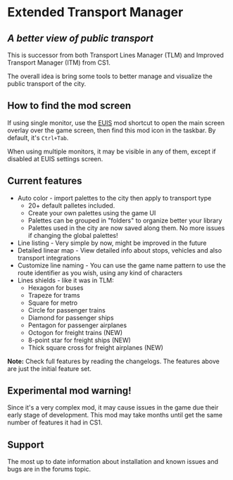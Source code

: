 # Extended Transport Manager
## _A better view of public transport_

This is successor from both Transport Lines Manager (TLM) and Improved Transport Manager (ITM) from CS1. 

The overall idea is bring some tools to better manage and visualize the public transport of the city.

## How to find the mod screen

If using single monitor, use the [EUIS](https://mods.paradoxplaza.com/mods/74151/Windows) mod shortcut to open the main screen overlay over the game screen, then find this mod icon in the taskbar. By default, it's `Ctrl+Tab`.

When using multiple monitors, it may be visible in any of them, except if disabled at EUIS settings screen.

## Current features

- Auto color - import palettes to the city then apply to transport type
  - 20+ default palletes included.
  - Create your own palettes using the game UI
  - Palettes can be grouped in "folders" to organize better your library
  - Palettes used in the city are now saved along them. No more issues if changing the global palettes!
- Line listing - Very simple by now, might be improved in the future
- Detailed linear map - View detailed info about stops, vehicles and also transport integrations
- Customize line naming - You can use the game name pattern to use the route identifier as you wish, using any kind of characters
- Lines shields - like it was in TLM:
  - Hexagon for buses
  - Trapeze for trams
  - Square for metro
  - Circle for passenger trains
  - Diamond for passenger ships
  - Pentagon for passenger airplanes
  - Octogon for freight trains (NEW)
  - 8-point star for freight ships (NEW)
  - Thick square cross for freight airplanes (NEW)

**Note:** Check full features by reading the changelogs. The features above are just the initial feature set. 
	

## Experimental mod warning!
Since it's a very complex mod, it may cause issues in the game due their early stage of development. This mod may take months until get the same number of features it had in CS1.

## Support

The most up to date information about installation and known issues and bugs are in the forums topic.
